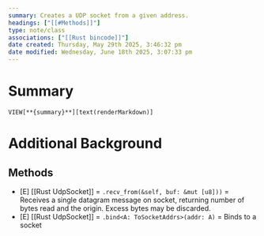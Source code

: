 ```yaml
---
summary: Creates a UDP socket from a given address.
headings: ["[[#Methods]]"]
type: note/class
associations: ["[[Rust bincode]]"]
date created: Thursday, May 29th 2025, 3:46:32 pm
date modified: Wednesday, June 18th 2025, 3:07:33 pm
---
```


# Summary
`VIEW[**{summary}**][text(renderMarkdown)]`

# Additional Background
## Methods
- [E] [[Rust UdpSocket]] = `.recv_from(&self, buf: &mut [u8]))` = Receives a single datagram message on socket, returning number of bytes read and the origin. Excess bytes may be discarded.
- [E] [[Rust UdpSocket]] = `.bind<A: ToSocketAddrs>(addr: A)` = Binds to a socket

